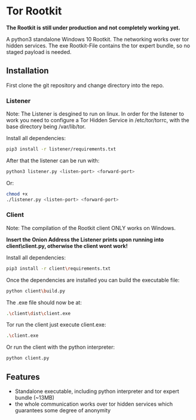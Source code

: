 # Tor Rootkit
**The Rootkit is still under production and not completely working yet.**

A python3 standalone Windows 10 Rootkit. The networking works over tor hidden services.
The exe Rootkit-File contains the tor expert bundle, so no staged payload is needed.

## Installation
First clone the git repository and change directory into the repo.

### Listener
Note: The Listener is desgined to run on linux.
In order for the listener to work you need to configure a Tor Hidden Service in /etc/tor/torrc,
with the base directory being /var/lib/tor.

Install all dependencies:
```bash
pip3 install -r listener/requirements.txt
```

After that the listener can be run with:
```bash
python3 listener.py <listen-port> <forward-port>
```
Or:
```bash
chmod +x
./listener.py <listen-port> <forward-port>
```

### Client
Note: The compilation of the Rootkit client ONLY works on Windows.

**Insert the Onion Address the Listener prints upon running into client\client.py,
otherwise the client wont work!**

Install all dependencies:
```bash
pip3 install -r client\requirements.txt
```
Once the dependencies are installed you can build the executable file:
```bash
python client\build.py
```
The .exe file should now be at:
```bash
.\client\dist\client.exe
```
Tor run the client just execute client.exe:
```bash
.\client.exe
```
Or run the client with the python interpreter:
```bash
python client.py
```

## Features
- Standalone executable, including python interpreter and tor expert bundle (~13MB)
- the whole communication works over tor hidden services which guarantees some degree of anonymity
